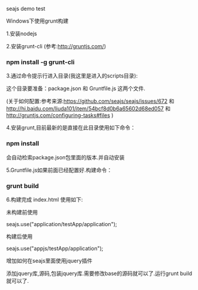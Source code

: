 seajs demo test

Windows下使用grunt构建

1.安装nodejs  

2.安装grunt-cli (参考:http://gruntjs.com/)
### npm install -g grunt-cli
3.通过命令提示行进入目录(我这里是进入的scripts目录):

这个目录要准备：package.json 和 Gruntfile.js 这两个文件.

(关于如何配置:参考来源:https://github.com/seajs/seajs/issues/672 和
http://hi.baidu.com/liuda101/item/54bcf8d0b6a65602d68ed057 和 
http://gruntjs.com/configuring-tasks#files )

4.安装grunt,目前最新的是直接在此目录使用如下命令：
### npm install  
会自动检索package.json包里面的版本.并自动安装

5.Gruntfile.js如果前面已经配置好.构建命令：
### grunt build

6.构建完成 index.html 使用如下:

未构建前使用

seajs.use("application/testApp/application");

构建后使用

seajs.use("appjs/testApp/application");

增加如何在seajs里面使用jquery插件

添加jquery库,源码,包装jquery库.需要修改base的源码就可以了.运行grunt build就可以了.